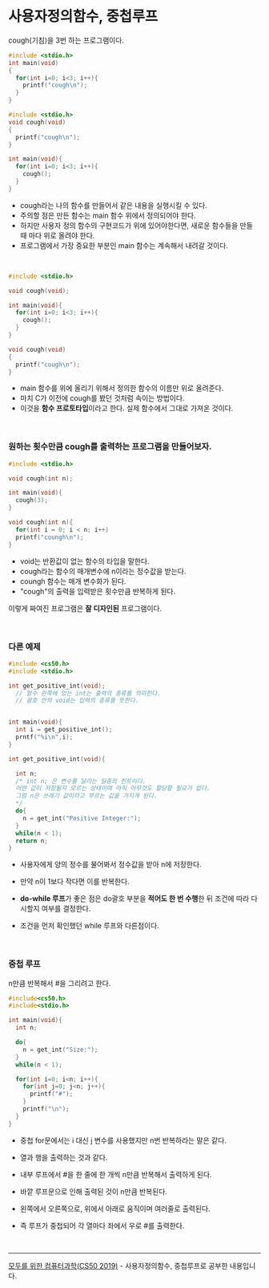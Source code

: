 # 사용자정의함수, 중첩루프

cough(기침)을 3번 하는 프로그램이다.

```c
#include <stdio.h>
int main(void)
{
  for(int i=0; i<3; i++){
    printf("cough\n");
  }
}
```

```c
#include <stdio.h>
void cough(void)
{
  printf("cough\n");
}

int main(void){
  for(int i=0; i<3; i++){
    cough();
  }
}
```

- cough라는 나의 함수를 만들어서 같은 내용을 실행시킬 수 있다.
- 주의할 점은 만든 함수는 main 함수 위에서 정의되어야 한다.
- 하지만 사용자 정의 함수의 구현코드가 위에 있어야한다면, 새로운 함수들을 만들 때 마다 위로 올려야 한다.
- 프로그램에서 가장 중요한 부분인 main 함수는 계속해서 내려갈 것이다.

<br>

```c
#include <stdio.h>

void cough(void);

int main(void){
  for(int i=0; i<3; i++){
    cough();
  }
}

void cough(void)
{
  printf("cough\n");
}
```

- main 함수를 위에 올리기 위해서 정의한 함수의 이름만 위로 올려준다.
- 마치 C가 이전에 cough를 봤던 것처럼 속이는 방법이다.
- 이것을 <b>함수 프로토타입</b>이라고 한다. 실제 함수에서 그대로 가져온 것이다.

<br>

### 원하는 횟수만큼 cough를 출력하는 프로그램을 만들어보자.

```c
#include <stdio.h>

void cough(int n);

int main(void){
  cough(3);
}

void cough(int n){
  for(int i = 0; i < n; i++)
  printf("coungh\n");
}
```

- void는 반환값이 없는 함수의 타입을 말한다.
- cough라는 함수의 매개변수에 n이라는 정수값을 받는다.
- coungh 함수는 매개 변수화가 된다.
- "cough"의 출력을 입력받은 횟수만큼 반복하게 된다.

이렇게 짜여진 프로그램은 <b>잘 디자인된</b> 프로그램이다.

<br>

### 다른 예제

```c
#include <cs50.h>
#include <stdio.h>

int get_positive_int(void);
  // 함수 왼쪽에 있는 int는 출력의 종류를 의미한다.
  // 괄호 안의 void는 입력의 종류를 뜻한다.


int main(void){
  int i = get_positive_int();
  prntf("%i\n",i);
}

int get_positive_int(void){

  int n;
  /* int n; 은 변수를 달라는 일종의 힌트이다.
  어떤 값이 저장될지 모르는 상태이며 아직 아무것도 할당할 필요가 없다.
  그럼 n은 쓰레기 값이라고 부르는 값을 가지게 된다.
  */
  do{
    n = get_int("Positive Integer:");
  }
  while(n < 1);
  return n;
}

```

- 사용자에게 양의 정수를 물어봐서 정수값을 받아 n에 저장한다.
- 만약 n이 1보다 작다면 이를 반복한다.

- <b>do-while 루프</b>가 좋은 점은 do괄호 부분을 <b>적어도 한 번 수행</b>한 뒤 조건에 따라 다시할지 여부를 결정한다.
- 조건을 먼저 확인했던 while 루프와 다른점이다.

<br>

### 중첩 루프

n만큼 반복해서 #을 그리려고 한다.

```C
#include<cs50.h>
#include<stdio.h>

int main(void){
  int n;

  do{
    n = get_int("Size:");
  }
  while(n < 1);

  for(int i=0; i<n; i++){
    for(int j=0; j<n; j++){
      printf("#");
    }
    printf("\n");
  }
}
```

- 중첩 for문에서는 i 대신 j 변수를 사용했지만 n번 반복하라는 말은 같다.
- 열과 행을 출력하는 것과 같다.
- 내부 루프에서 #을 한 줄에 한 개씩 n만큼 반복해서 출력하게 된다.
- 바깥 루프문으로 인해 출력된 것이 n만큼 반복된다.
- 왼쪽에서 오른쪽으로, 위에서 아래로 움직이며 여러줄로 출력된다.

- 즉 루프가 중첩되어 각 열마다 좌에서 우로 #를 출력한다.

<br>
<hr>
<a href="https://www.boostcourse.org/cs112">모두를 위한 컴퓨터과학(CS50 2019)</a> - 사용자정의함수, 중첩루프로 공부한 내용입니다.
